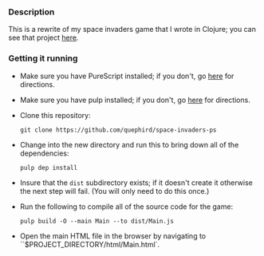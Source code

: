 ### Description

This is a rewrite of my space invaders game that I wrote in Clojure; you can see that project [here](https://github.com/quephird/space-invaders).

### Getting it running

* Make sure you have PureScript installed; if you don't, go [here](http://www.purescript.org/download/) for directions.

* Make sure you have pulp installed; if you don't, go [here](https://github.com/bodil/pulp) for directions.

* Clone this repository:  

      git clone https://github.com/quephird/space-invaders-ps

* Change into the new directory and run this to bring down all of the dependencies:  

      pulp dep install

* Insure that the `dist` subdirectory exists; if it doesn't create it otherwise the next step will fail. (You will only need to do this once.)  

* Run the following to compile all of the source code for the game:  

      pulp build -O --main Main --to dist/Main.js

* Open the main HTML file in the browser by navigating to ``$PROJECT_DIRECTORY/html/Main.html`.
